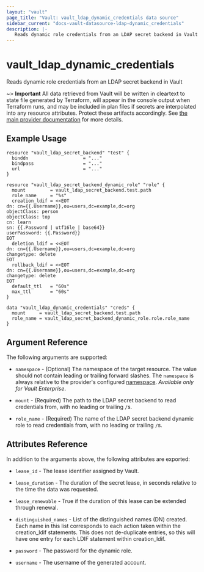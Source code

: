 ```yaml
---
layout: "vault"
page_title: "Vault: vault_ldap_dynamic_credentials data source"
sidebar_current: "docs-vault-datasource-ldap-dynamic_credentials"
description: |-
   Reads dynamic role credentials from an LDAP secret backend in Vault
---
```


# vault\_ldap\_dynamic\_credentials

Reads dynamic role credentials from an LDAP secret backend in Vault

~> **Important** All data retrieved from Vault will be
written in cleartext to state file generated by Terraform, will appear in
the console output when Terraform runs, and may be included in plan files
if secrets are interpolated into any resource attributes.
Protect these artifacts accordingly. See
[the main provider documentation](../index.html)
for more details.

## Example Usage

```hcl
resource "vault_ldap_secret_backend" "test" {
  binddn                    = "..."
  bindpass                  = "..."
  url                       = "..."
}

resource "vault_ldap_secret_backend_dynamic_role" "role" {
  mount         = vault_ldap_secret_backend.test.path
  role_name     = "%s"
  creation_ldif = <<EOT
dn: cn={{.Username}},ou=users,dc=example,dc=org
objectClass: person
objectClass: top
cn: learn
sn: {{.Password | utf16le | base64}}
userPassword: {{.Password}}
EOT
  deletion_ldif = <<EOT
dn: cn={{.Username}},ou=users,dc=example,dc=org
changetype: delete
EOT
  rollback_ldif = <<EOT
dn: cn={{.Username}},ou=users,dc=example,dc=org
changetype: delete
EOT
  default_ttl   = "60s"
  max_ttl       = "60s"
}

data "vault_ldap_dynamic_credentials" "creds" {
  mount     = vault_ldap_secret_backend.test.path
  role_name = vault_ldap_secret_backend_dynamic_role.role.role_name
}

```

## Argument Reference

The following arguments are supported:

* `namespace` - (Optional) The namespace of the target resource.
  The value should not contain leading or trailing forward slashes.
  The `namespace` is always relative to the provider's configured [namespace](/docs/providers/vault/index.html#namespace).
  *Available only for Vault Enterprise*.

* `mount` - (Required) The path to the LDAP secret backend to
  read credentials from, with no leading or trailing `/`s.

* `role_name` - (Required) The name of the LDAP secret backend dynamic role to read
  credentials from, with no leading or trailing `/`s.

## Attributes Reference

In addition to the arguments above, the following attributes are exported:

* `lease_id` - The lease identifier assigned by Vault.

* `lease_duration` - The duration of the secret lease, in seconds relative
  to the time the data was requested. 
 
* `lease_renewable` - True if the duration of this lease can be extended
  through renewal.

* `distinguished_names` - List of the distinguished names (DN) created. Each name in this list 
  corresponds to each action taken within the creation_ldif statements. 
  This does not de-duplicate entries, so this will have one entry for each
  LDIF statement within creation_ldif. 

* `password` - The password for the dynamic role.
 
* `username` - The username of the generated account.
